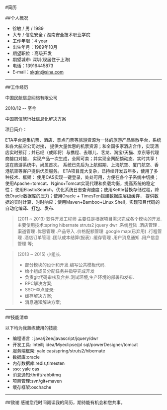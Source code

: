 #简历

##个人概况

* 徐敏 / 男 / 1989
* 大专 / 信息安全 / 湖南安全技术职业学院
* 工作年限：4 year
* 出生年月：1989年10月
* 期望职位：高级开发
* 期望城市: 深圳(现居住于上海)
* 电话：13916445873
* E-mail：skgin@sina.com

------

##工作经历 


中国民航信息网络有限公司    


2010/12 -- 至今 

中国航信旅行社信息化解决方案 

项目简介：

ETA平台是集机票、酒店、景点门票等旅游资源为一体的旅游产品集散平台，系统和各大航空公司对接，
提供大量优惠的机票资源；和全国多家酒店合作，实现酒店实时预订；并已经（或即将）与携程、去哪儿、艺龙、淘宝/天猫、京东等代理商接口对接，
实现产品一次生成，全网可卖；并实现全网配额动态、实时共享！这在旅游系统中，尚属首次。
系统已先后为上航假期、上海航空、厦门航空、香港航空等客户提供优质服务。
ETA项目庞大复杂，已持续开发五年多，使用了多种技术、框架：
使用CAS实现一键登录，处处可用，方便在各个子系统中切换；
使用Apache+tomcat、Nginx+Tomcat实现代理和负载均衡，提高系统的稳定性；
使用ElasticSearch，优化系统日志查询速度；使用Kettle替换存储过程，降低Oracle数据库的压力；使用Oracle + TimesTen搭建数据库层级缓存，
提供数据的实时计算，时时响应；使用Maven+Bamboo+Linux Shell，实现项目代码的自动化编译、打包、发布.

>(2011 ~ 2013) 软件开发工程师 
>主要任是根据项目需求完成各个模块的开发.
>主要使用技术:spring hibernate struts2 jquery dwr
>.系统登陆
>.酒店管理
>.渠道管理
>.优惠管理
>.产品导入
>.价格配额管理
>.google map(已弃用)
>.行程管理
>.酒店订单管理
>.团队成本结算(报表)
>.缓存管理
>.用户消息通知
>.用户信息管理 等;


>(2013 ~ 2015) 小组长.
>* 部分模块的设计和开发.编写公共模板代码.
>* 给小组成员分配任务并指导完成开发
>* 负责git代码审核及合并.测试环境,生产环境的部署和发布.
>* RPC解决方案;
>* SSO-单点登录;
>* 缓存解决方案;
>* 消息通知解决方案;

------

##技能清单

以下均为我熟练使用的技能

* 编程语言：java/j2ee/javascript/jquery/dwr
* 开发工具: Inteillj idea/Myeclipse/pl sql/powerDesigner/tomcat
* 服务端框架: yale cas/spring/struts2/hibernate
* 数据库:oracle
* 内存数据库:redis,timesten
* sso: yale cas
* 消息通知:thrift/rabbitmq
* 项目管理:svn/git+maven
* 缓存框架:oschache

------

##致谢
感谢您花时间阅读我的简历，期待能有机会和您共事。
